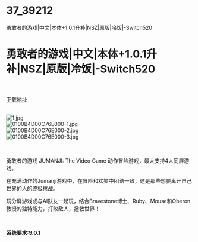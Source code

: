 # 37_39212
勇敢者的游戏|中文|本体+1.0.1升补|NSZ|原版|冷饭|-Switch520
# 勇敢者的游戏|中文|本体+1.0.1升补|NSZ|原版|冷饭|-Switch520
 <br/></br>
[下载地址](https://www.switch520.cc/article/39212 "下载地址")
<br/></br>

<p><img title="1.jpg" src="https://www.switch520.cc/muke_img/2022_07_26_375cf59286a51.jpg" alt="1.jpg"><br>
<img title="0100B4D00C76E000-1.jpg" src="https://www.switch520.cc/muke_img/2022_07_26_11c4bb3f5c600.jpg" alt="0100B4D00C76E000-1.jpg"><br>
<img title="0100B4D00C76E000-2.jpg" src="https://www.switch520.cc/muke_img/2022_07_26_04dfa5fe44cf1.jpg" alt="0100B4D00C76E000-2.jpg"><br>
<img title="0100B4D00C76E000-3.jpg" src="https://www.switch520.cc/muke_img/2022_07_26_f6adb529ad4da.jpg" alt="0100B4D00C76E000-3.jpg"></p>
<p>&nbsp;</p>
<p>勇敢者的游戏 JUMANJI: The Video Game 动作冒险游戏，最大支持4人同屏游戏。</p>
<p>在充满动作的Jumanji游戏中，在冒险和欢笑中团结一致，这是那些想要离开自己世界的人的终极挑战。</p>
<p>玩分屏游戏或与AI队友一起玩，结合Bravestone博士、Ruby、Mouse和Oberon教授的独特能力，打败敌人，拯救世界！</p>
<p>&nbsp;</p>
<p><strong>系统要求:9.0.1</strong></p>


